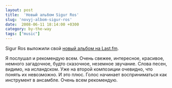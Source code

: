 ```yaml
---
layout: post
title:  'Новый альбом Sigur Ros'
slug: 'novyj-albom-sigur-ros'
date:  2008-06-11 18:14:00 +0300
category: by-the-way
tags: ["music"]
---
```


Sigur Ros выложили свой [новый альбом на Last.fm](http://www.last.fm/music/Sigur+R%C3%B3s/me%C3%B0+su%C3%B0+%C3%AD+eyrum+vi%C3%B0+spilum+endalaust). 

Я послушал и рекомендую всем. Очень свежее, интересное, красивое, немного загадочное, будто сказочное, неземное звучание. Слова песен, видимо, на исландском. Уже на второй композиции очевидно, что понять их невозможно. И это плюс. Голос начинает восприниматься как инструмент в ансамбле. Очень всем рекомендую.

